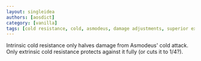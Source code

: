 ```yaml
---
layout: singleidea
authors: [aosdict]
category: [vanilla]
tags: [cold resistance, cold, asmodeus, damage adjustments, superior extrinsics principle]
---
```

Intrinsic cold resistance only halves damage from Asmodeus' cold attack. Only extrinsic cold resistance protects against it fully (or cuts it to 1/4?).
